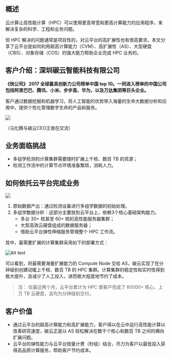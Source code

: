 ## 概述

云计算让高性能计算（HPC）可以使用更高带宽和更高计算能力的应用程序，来解决复杂的科学、工程和业务问题。

但 HPC 解决的问题通常是项目性的，对云平台的高扩展性也有很高要求。本文分享了云平台是如何利用超高计算能力（CVM）、高扩展性（AS）、大型硬盘（CBS）、对象存储（COS）的强大能力帮助企业完成 HPC 业务的。

## 客户介绍：深圳碳云智能科技有限公司	

**《快公司》 2017 全球最具创新力公司榜单中国 top 10。一同进入榜单的中国公司包括阿里巴巴、腾讯、小米、步步高、华为，以及万达集团等巨头企业。**

客户通过数据挖掘和机器学习，将人工智能的优势带入海量的生命大数据分析和应用中，提供个性化管理数字生命的产品和服务。

![](https://mc.qcloudimg.com/static/img/a1037773a47161e495e2f6407d48e2b1/image.jpg)

（马化腾与碳云CEO王俊在交流）

## 业务面临挑战

- 多组学检测的计算集群需要随时扩展上千核、数百 TB 的资源；
- 检测工作流中的计算节点环境准备繁琐，消耗人力。

## 如何依托云平台完成业务

![](https://mc.qcloudimg.com/static/img/e98b85e787c02b533f5ffd06a4166bac/31.png)

1. 原始数据产出：通过检测设备进行多组学数据的初始处理。
2. 多组学数据分析：这部分主要放到云平台上，依赖3个核心基础架构能力。
	- 多台 30+ 核甚至 60+ 核的高性能服务器集群；
	- 大型高效云硬盘组成的数据服务器；
	- 借助云平台弹性伸缩服务管理整个 HPC 工作流。

其中，最需要扩展的计算集群采用如下的部署方式：

![Alt text](https://mc.qcloudimg.com/static/img/d7208378accfb11c320668ee5089a0c3/02.png)
 
可以看到，将最需要海量扩展能力的 Compute Node 交给 AS，碳云实现了在分钟级别创建动辄上千核、数百 TB 的 HPC 集群。计算集群的稳定性和实时性得到极大提升，且减少了人工投入，进而极大程度地节约了成本。

> 注：
> 仅最近两个月，云平台累计为 HPC 类客户完成了 60000+ 核心、上万 TB 云硬盘，且均为分钟级别交付。

## 客户价值

- 通过云平台的超高计算能力和高扩展能力，客户得以在云中运行高性能计算以改善研究速度，碳云正是以 AS 轻松解决在数千个核心和数百 TB 之间的横向扩展问题。
- 云平台的弹性能力与云平台按量计费（秒级）结合，尽力为客户以最低投入获得高品质计算服务，帮助客户节约成本。
